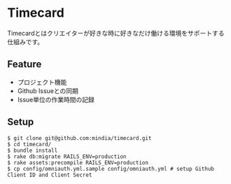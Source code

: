 Timecard
========
Timecardとはクリエイターが好きな時に好きなだけ働ける環境をサポートする仕組みです。

Feature
-------
* プロジェクト機能
* Github Issueとの同期
* Issue単位の作業時間の記録

Setup
-----
    $ git clone git@github.com:mindia/timecard.git
    $ cd timecard/
    $ bundle install
    $ rake db:migrate RAILS_ENV=production
    $ rake assets:precompile RAILS_ENV=production
    $ cp config/omniauth.yml.sample config/omniauth.yml # setup Github Client ID and Client Secret
